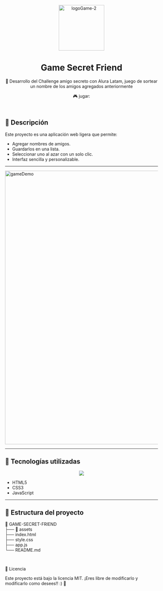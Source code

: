 


<div align="center">
<img width="150" height="150" alt="logoGame-2" src="https://github.com/user-attachments/assets/e93df419-c6dd-4d9c-b171-2c0b62d1404d" />
<h1 style=""> Game Secret Friend </h1>
  
<p>

🚀 Desarrollo del Challenge amigo secreto con Alura Latam, juego de sortear un nombre de los amigos agregados anteriormente

  🎮 jugar: 

  
</p>

<br>

</div>

## 📌 Descripción

Este proyecto es una aplicación web ligera que permite:

- Agregar nombres de amigos.
- Guardarlos en una lista.
- Seleccionar uno al azar con un solo clic.
- Interfaz sencilla y personalizable.

---

<img width="1400" height="900" alt="gameDemo" src="https://github.com/user-attachments/assets/ef18ee41-7cdf-42b0-bd55-60ac8be913b3" />

---

## 🚀 Tecnologías utilizadas

<p align="center">
  <img src="https://skillicons.dev/icons?i=html,css,js" />
</p>

<ul>
  <li>HTML5</li>
  <li>CSS3</li>
  <li>JavaScript</li>
</ul>



---



## 📂 Estructura del proyecto

📁 GAME-SECRET-FRIEND <br>
├── 📁 assets <br>
├── index.html <br>
├── style.css <br>
├── app.js <br>
└── README.md

<br>

📄 Licencia

Este proyecto está bajo la licencia MIT.
¡Eres libre de modificarlo y modificarlo como desees!! :) 🤍


